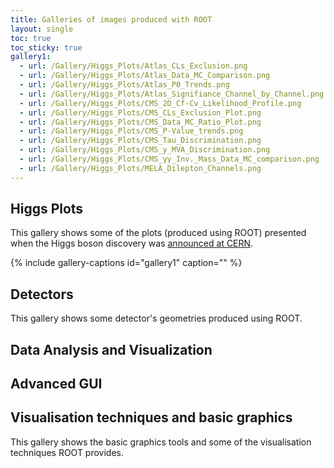```yaml
---
title: Galleries of images produced with ROOT
layout: single
toc: true
toc_sticky: true
gallery1:
  - url: /Gallery/Higgs_Plots/Atlas_CLs_Exclusion.png
  - url: /Gallery/Higgs_Plots/Atlas_Data_MC_Comparison.png
  - url: /Gallery/Higgs_Plots/Atlas_P0_Trends.png
  - url: /Gallery/Higgs_Plots/Atlas_Signifiance_Channel_by_Channel.png
  - url: /Gallery/Higgs_Plots/CMS_2D_Cf-Cv_Likelihood_Profile.png
  - url: /Gallery/Higgs_Plots/CMS_CLs_Exclusion_Plot.png
  - url: /Gallery/Higgs_Plots/CMS_Data_MC_Ratio_Plot.png
  - url: /Gallery/Higgs_Plots/CMS_P-Value_trends.png
  - url: /Gallery/Higgs_Plots/CMS_Tau_Discrimination.png
  - url: /Gallery/Higgs_Plots/CMS_y_MVA_Discrimination.png
  - url: /Gallery/Higgs_Plots/CMS_γγ_Inv._Mass_Data_MC_comparison.png
  - url: /Gallery/Higgs_Plots/MELA_Dilepton_Channels.png
---
```


## Higgs Plots

This gallery shows some of the plots (produced using ROOT) presented when the Higgs boson
discovery was [announced at CERN](https://home.cern/science/physics/higgs-boson).

{% include gallery-captions id="gallery1" caption="" %}

## Detectors

This gallery shows some detector's geometries produced using ROOT.

## Data Analysis and Visualization

## Advanced GUI

## Visualisation techniques and basic graphics

This gallery shows the basic graphics tools and some of the visualisation techniques ROOT provides.

